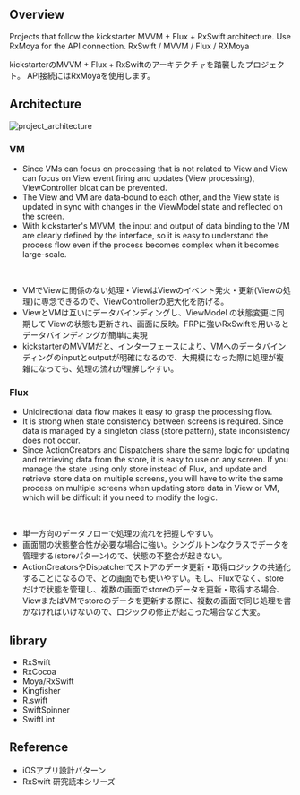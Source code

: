 ## Overview
Projects that follow the kickstarter MVVM + Flux + RxSwift architecture. 
Use RxMoya for the API connection. 
RxSwift / MVVM / Flux / RXMoya

kickstarterのMVVM + Flux + RxSwiftのアーキテクチャを踏襲したプロジェクト。
API接続にはRxMoyaを使用します。


## Architecture
![project_architecture](https://user-images.githubusercontent.com/74945210/150667625-3a4f516e-d1ea-48bd-9341-46a5eaa1c83e.png)

### VM
- Since VMs can focus on processing that is not related to View and View can focus on View event firing and updates (View processing), ViewController bloat can be prevented.
- The View and VM are data-bound to each other, and the View state is updated in sync with changes in the ViewModel state and reflected on the screen.
- With kickstarter's MVVM, the input and output of data binding to the VM are clearly defined by the interface, so it is easy to understand the process flow even if the process becomes complex when it becomes large-scale.
<br>

- VMでViewに関係のない処理・ViewはViewのイベント発火・更新(Viewの処理)に専念できるので、ViewControllerの肥大化を防げる。
- ViewとVMは互いにデータバインディングし、ViewModel の状態変更に同期して Viewの状態も更新され、画面に反映。FRPに強いRxSwiftを用いるとデータバインディングが簡単に実現
- kickstarterのMVVMだと、インターフェースにより、VMへのデータバインディングのinputとoutputが明確になるので、大規模になった際に処理が複雑になっても、処理の流れが理解しやすい。

### Flux
- Unidirectional data flow makes it easy to grasp the processing flow.
- It is strong when state consistency between screens is required. Since data is managed by a singleton class (store pattern), state inconsistency does not occur.
- Since ActionCreators and Dispatchers share the same logic for updating and retrieving data from the store, it is easy to use on any screen. If you manage the state using only store instead of Flux, and update and retrieve store data on multiple screens, you will have to write the same process on multiple screens when updating store data in View or VM, which will be difficult if you need to modify the logic.
<br>

- 単一方向のデータフローで処理の流れを把握しやすい。
- 画面間の状態整合性が必要な場合に強い。シングルトンなクラスでデータを管理する(storeパターン)ので、状態の不整合が起きない。
- ActionCreatorsやDispatcherでストアのデータ更新・取得ロジックの共通化することになるので、どの画面でも使いやすい。もし、Fluxでなく、storeだけで状態を管理し、複数の画面でstoreのデータを更新・取得する場合、ViewまたはVMでstoreのデータを更新する際に、複数の画面で同じ処理を書かなければいけないので、ロジックの修正が起こった場合など大変。

## library
- RxSwift
- RxCocoa
- Moya/RxSwift
- Kingfisher
- R.swift
- SwiftSpinner
- SwiftLint

## Reference
- iOSアプリ設計パターン
- RxSwift 研究読本シリーズ
